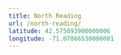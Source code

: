 ```yaml
---
title: North Reading
url: /north-reading/
latitude: 42.575093900000006
longitude: -71.07866530000001
---
```

